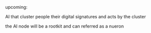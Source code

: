 upcoming:

AI that cluster people their digital signatures and acts by the cluster

the AI node will be a rootkit and can referred as a nueron
